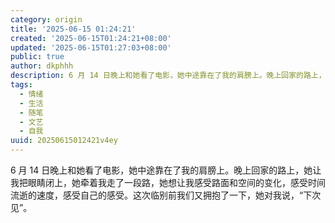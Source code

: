 ```yaml
---
category: origin
title: '2025-06-15 01:24:21'
created: '2025-06-15T01:24:21+08:00'
updated: '2025-06-15T01:27:03+08:00'
public: true
author: dkphhh
description: 6 月 14 日晚上和她看了电影，她中途靠在了我的肩膀上。晚上回家的路上，她让我把眼睛闭上，她牵着我走了一段路……
tags:
  - 情绪
  - 生活
  - 随笔
  - 文艺
  - 自我
uuid: 20250615012421v4ey
---
```


6 月 14 日晚上和她看了电影，她中途靠在了我的肩膀上。晚上回家的路上，她让我把眼睛闭上，她牵着我走了一段路，她想让我感受路面和空间的变化，感受时间流逝的速度，感受自己的感受。这次临别前我们又拥抱了一下，她对我说，“下次见”。
